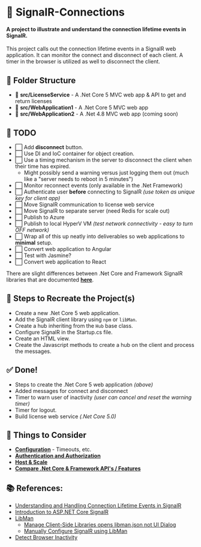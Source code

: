 # 🔗 SignalR-Connections

#### A project to illustrate and understand the connection lifetime events in SignalR.

This project calls out the connection lifetime events in a SignalR web application.  It can monitor the
connect and disconnect of each client.  A timer in the browser is utilized as well to disconnect the client.

## 📁 Folder Structure

* 📁 **src/LicenseService** - A .Net Core 5 MVC web app & API to get and return licenses
* 📁 **src/WebApplication1** - A .Net Core 5 MVC web app
* 📁 **src/WebApplication2** - A .Net 4.8 MVC web app (coming soon)

## 📝 TODO

* ⬜ Add **disconnect** button.
* ⬜ Use DI and IoC container for object creation.
* ⬜ Use a timing mechanism in the server to disconnect the client when their time has expired.
  * Might possibly send a warning versus just logging them out (much like a "server needs to reboot in 5 minutes")
* ⬜ Monitor reconnect events (only available in the .Net Framework)
* ⬜ Authenticate user **before** connecting to SignalR *(use token as unique key for client app)*
* ⬜ Move SignalR communication to license web service
* ⬜ Move SignalR to separate server (need Redis for scale out)
* ⬜ Publish to Azure
* ⬜ Publish to local HyperV VM *(test network connectivity - easy to turn OFF network)*
* ⬜ Wrap all of this up neatly into deliverables so web applications to **minimal** setup.
* ⬜ Convert web application to Angular
* ⬜ Test with Jasmine?
* ⬜ Convert web application to React

There are slight differences between .Net Core and Framework SignalR libraries that are documented
[**here**](https://docs.microsoft.com/en-us/aspnet/core/signalr/version-differences?view=aspnetcore-5.0).

## 🔢 Steps to Recreate the Project(s)

* Create a new .Net Core 5 web application.
* Add the SignalR client library using `npm` or `libMan`.
* Create a hub inheriting from the `Hub` base class.
* Configure SignalR in the Startup.cs file.
* Create an HTML view.
* Create the Javascript methods to create a hub on the client and process the messages.

## ✅ Done!

* Steps to create the .Net Core 5 web application *(above)*
* Added messages for connect and disconnect
* Timer to warn user of inactivity *(user can cancel and reset the warning timer)*
* Timer for logout.
* Build license web service *(.Net Core 5.0)*

## 🤔 Things to Consider

* [**Configuration**](https://docs.microsoft.com/en-us/aspnet/core/signalr/configuration?view=aspnetcore-5.0&tabs=dotnet) - Timeouts, etc.
* [**Authentication and Authorization**](https://docs.microsoft.com/en-us/aspnet/core/signalr/authn-and-authz?view=aspnetcore-5.0)
* [**Host & Scale**](https://docs.microsoft.com/en-us/aspnet/core/signalr/scale?view=aspnetcore-5.0)
* [**Compare .Net Core & Framework API's / Features**](https://docs.microsoft.com/en-us/aspnet/core/signalr/version-differences?view=aspnetcore-5.0)

## 📚 References:

* [Understanding and Handling Connection Lifetime Events in SignalR](https://docs.microsoft.com/en-us/aspnet/signalr/overview/guide-to-the-api/handling-connection-lifetime-events)
* [Introduction to ASP.NET Core SignalR](https://docs.microsoft.com/en-us/aspnet/core/signalr/introduction?view=aspnetcore-5.0)
* [LibMan](https://docs.microsoft.com/en-us/aspnet/core/client-side/libman/libman-vs?view=aspnetcore-5.0)
  * [Manage Client-Side Libraries opens libman.json not UI Dialog](https://github.com/aspnet/LibraryManager/issues/411)
  * [Manually Configure SignalR using LibMan](https://docs.microsoft.com/en-us/aspnet/core/client-side/libman/libman-vs?view=aspnetcore-5.0#manually-configure-libman-manifest-file-entries)
* [Detect Browser Inactivity](https://stackoverflow.com/questions/13246378/detecting-user-inactivity-over-a-browser-purely-through-javascript)